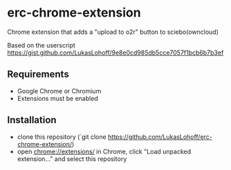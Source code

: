 # erc-chrome-extension

Chrome extension that adds a "upload to o2r" button to sciebo(owncloud) 

Based on the userscript https://gist.github.com/LukasLohoff/9e8e0cd985db5cce7057f1bcb6b7b3ef

## Requirements

- Google Chrome or Chromium
- Extensions must be enabled

## Installation

- clone this repository (`git clone https://github.com/LukasLohoff/erc-chrome-extension/)
- open [chrome://extensions/](chrome://extensions/) in Chrome, click "Load unpacked extension..." and select this repository




